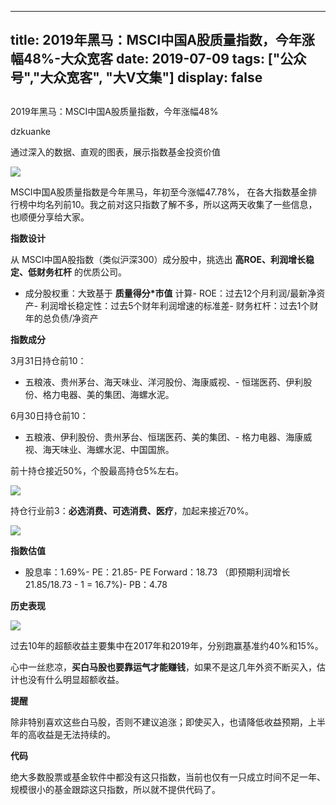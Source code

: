 
---
title:   2019年黑马：MSCI中国A股质量指数，今年涨幅48%-大众宽客
date: 2019-07-09
tags: ["公众号","大众宽客", "大V文集"]
display: false
---


## 



2019年黑马：MSCI中国A股质量指数，今年涨幅48%




dzkuanke




通过深入的数据、直观的图表，展示指数基金投资价值


<img class="rich_pages" data-ratio="0.403125" data-s="300,640" src="https://mmbiz.qpic.cn/mmbiz_png/PKw3FQPmhIjRfZpR3LYic93G9bLic2bFpgm7DNpE03flTnCpVWibLicnRpoYm5SA4AbricCMpubmP5Lu8lM4ibf83k9g/640?wx_fmt=png" data-type="png" data-w="1280" style="text-align: center;font-family: mp-quote, -apple-system-font, BlinkMacSystemFont, &quot;Helvetica Neue&quot;, &quot;PingFang SC&quot;, &quot;Hiragino Sans GB&quot;, &quot;Microsoft YaHei UI&quot;, &quot;Microsoft YaHei&quot;, Arial, sans-serif;"/>



MSCI中国A股质量指数是今年黑马，年初至今涨幅47.78%， 在各大指数基金排行榜中均名列前10。我之前对这只指数了解不多，所以这两天收集了一些信息，也顺便分享给大家。



**指数设计**

从 MSCI中国A股指数（类似沪深300）成分股中，挑选出 **高ROE、利润增长稳定、低财务杠杆**&nbsp;的优质公司。


- 成分股权重：大致基于 **质量得分*市值** 计算- ROE：过去12个月利润/最新净资产- 利润增长稳定性：过去5个财年利润增速的标准差- 财务杠杆：过去1个财年的总负债/净资产


**指数成分**

3月31日持仓前10：
- 五粮液、贵州茅台、海天味业、洋河股份、海康威视、- 恒瑞医药、伊利股份、格力电器、美的集团、海螺水泥。


6月30日持仓前10：
- 五粮液、伊利股份、贵州茅台、恒瑞医药、美的集团、- 格力电器、海康威视、海天味业、海螺水泥、中国国旅。


前十持仓接近50%，个股最高持仓5%左右。

<img class="rich_pages" data-ratio="0.7046070460704607" data-s="300,640" src="https://mmbiz.qpic.cn/mmbiz_png/PKw3FQPmhIjRfZpR3LYic93G9bLic2bFpgpbaTdQaDqrXJyGw1s3XkV0hs5JVbbQ1231Efr4ual6pqzrUHszaKZg/640?wx_fmt=png" data-type="png" data-w="738" style=""/>



持仓行业前3：**必选消费、可选消费、医疗**，加起来接近70%。

<img class="rich_pages" data-ratio="0.7086092715231788" data-s="300,640" src="https://mmbiz.qpic.cn/mmbiz_png/PKw3FQPmhIjRfZpR3LYic93G9bLic2bFpgMGCEp8C5EfgmhNwPzdwrogbLBGISRuFQPAcyDwaGsOib02tqmXrfaAg/640?wx_fmt=png" data-type="png" data-w="906" style=""/>



**指数估值**
- 股息率：1.69%- PE：21.85- PE Forward：18.73 （即预期利润增长 21.85/18.73 - 1 = 16.7%)- PB：4.78


**历史表现**

<img class="rich_pages" data-ratio="0.48828125" data-s="300,640" src="https://mmbiz.qpic.cn/mmbiz_png/PKw3FQPmhIjRfZpR3LYic93G9bLic2bFpgPeJZzcT2XvOlyDIWeibQLibZYv5rgEDtdVJnWpVN65yfMy6mW6Nm84cA/640?wx_fmt=png" data-type="png" data-w="1024" style="text-align: center;white-space: normal;"/>

过去10年的超额收益主要集中在2017年和2019年，分别跑赢基准约40%和15%。



心中一丝悲凉，**买白马股也要靠运气才能赚钱**，如果不是这几年外资不断买入，估计也没有什么明显超额收益。





**提醒**

除非特别喜欢这些白马股，否则不建议追涨；即使买入，也请降低收益预期，上半年的高收益是无法持续的。



**代码**

绝大多数股票或基金软件中都没有这只指数，当前也仅有一只成立时间不足一年、规模很小的基金跟踪这只指数，所以就不提供代码了。








